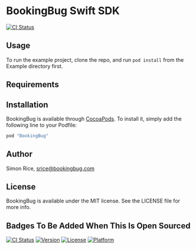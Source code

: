 # BookingBug Swift SDK

[![CI Status](https://www.bitrise.io/app/88a033f225ddb51a.svg?token=yRSzZcZm4H_hUwm5ls1j4g)](https://www.bitrise.io/app/88a033f225ddb51a)

## Usage

To run the example project, clone the repo, and run `pod install` from the Example directory first.

## Requirements

## Installation

BookingBug is available through [CocoaPods](http://cocoapods.org). To install
it, simply add the following line to your Podfile:

```ruby
pod "BookingBug"
```

## Author

Simon Rice, srice@bookingbug.com

## License

BookingBug is available under the MIT license. See the LICENSE file for more info.

## Badges To Be Added When This Is Open Sourced

[![CI Status](http://img.shields.io/travis/BookingBug/LibBookingBug-Swift.svg?style=flat)](https://travis-ci.org/BookingBug/LibBookingBug-Swift/BookingBug)
[![Version](https://img.shields.io/cocoapods/v/BookingBug.svg?style=flat)](http://cocoapods.org/pods/BookingBug)
[![License](https://img.shields.io/cocoapods/l/BookingBug.svg?style=flat)](http://cocoapods.org/pods/BookingBug)
[![Platform](https://img.shields.io/cocoapods/p/BookingBug.svg?style=flat)](http://cocoapods.org/pods/BookingBug)
